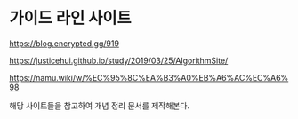 # 가이드 라인 사이트
https://blog.encrypted.gg/919


https://justicehui.github.io/study/2019/03/25/AlgorithmSite/


https://namu.wiki/w/%EC%95%8C%EA%B3%A0%EB%A6%AC%EC%A6%98


해당 사이트들을 참고하여 개념 정리 문서를 제작해본다.
